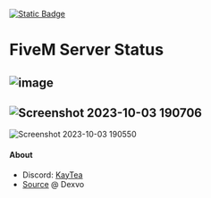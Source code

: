 [![Static Badge](https://img.shields.io/badge/mustdownloadhere-download?label=download)](https://github.com/VlixK/FiveM-ServerStatus/releases/download/1.0.0/serverstatus-kay.zip)
# FiveM Server Status
![image](https://github.com/VlixK/FiveM-ServerStatus/assets/81835599/096990a1-797d-40a7-bcea-bd07d0f80016)
-------------------------------------------------------------------
![Screenshot 2023-10-03 190706](https://github.com/VlixK/FiveM-ServerStatus/assets/81835599/a7e4891d-0a1c-44a7-9760-81026e124a44)
-------------------------------------------------------------------
![Screenshot 2023-10-03 190550](https://github.com/VlixK/FiveM-ServerStatus/assets/81835599/0392e9e5-e9f6-4d46-9f6a-e1210ab19b86)



#### About
  - Discord: [KayTea](https://discordapp.com/users/312463940628119552)
  - [Source](https://github.com/Dexvoo/IN-ServerStatus) @ Dexvo
